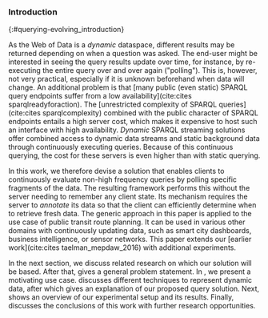 ### Introduction
{:#querying-evolving_introduction}

As the Web of Data is a *dynamic* dataspace, different results may be returned depending on when a question was asked.
The end-user might be interested in seeing the query results update over time,
for instance, by re-executing the entire query over and over again ("polling").
This is, however, not very practical,
especially if it is unknown beforehand when data will change.
An additional problem is that
[many public (even static) SPARQL query endpoints suffer from a low availability](cite:cites sparqlreadyforaction).
The [unrestricted complexity of SPARQL queries](cite:cites sparqlcomplexity) combined
with the public character of SPARQL endpoints entails a&nbsp;high server cost, which makes it expensive to host such an interface with high availability.
*Dynamic* SPARQL streaming solutions offer combined access to dynamic data streams and
static background data through continuously executing queries. Because of this continuous querying, the cost
for these servers is even higher than with static querying.

In this work, we therefore devise a solution that enables clients to continuously evaluate non-high frequency
queries by polling specific fragments of the data.
The&nbsp;resulting&nbsp;framework performs this without the server needing to remember any client state.
Its mechanism requires the server to *annotate* its data so that the client can efficiently determine when to retrieve fresh data.
The generic approach in this paper is applied to the use case of public transit route planning.
It can be used in various other domains with continuously updating data, such as smart city dashboards, business intelligence, or sensor networks.
This paper extends our [earlier work](cite:cites taelman_mepdaw_2016) with additional experiments.

In the next section, we discuss related research on which our solution will be based.
After that, [](#querying-evolving_problem-statement) gives a general problem statement.
In [](#querying-evolving_use-case), we present a motivating use case.
[](#querying-evolving_dynamic-data-representation) discusses different techniques to represent dynamic data,
after which [](#querying-evolving_query-engine) gives an explanation of our proposed query solution.
Next, [](#querying-evolving_evaluation) shows an overview of our experimental setup and its results.
Finally, [](#querying-evolving_conclusions) discusses the conclusions of this work with further research opportunities.
